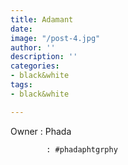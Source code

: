 ```yaml
---
title: Adamant
date: 
image: "/post-4.jpg"
author: ''
description: ''
categories:
- black&white
tags:
- black&white

---
```

Owner : Phada

            : #phadaphtgrphy
